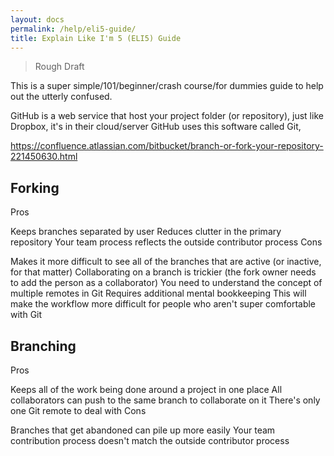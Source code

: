 ```yaml
---
layout: docs
permalink: /help/eli5-guide/
title: Explain Like I'm 5 (ELI5) Guide
---
```


> Rough Draft

This is a super simple/101/beginner/crash course/for dummies guide to help out the utterly confused.

GitHub is a web service that host your project folder (or repository), just like Dropbox, it's in their cloud/server
GitHub uses this software called Git,

<i class="octicon octicon-repo"></i>
<i class="octicon octicon-issue-closed"></i>
<i class="octicon octicon-desktop-download"></i>


<i class="octicon octicon-git-commit"></i>
<i class="octicon octicon-git-merge"></i>
<i class="octicon octicon-git-pull-request"></i>
<i class="octicon octicon-person"></i>
<i class="octicon octicon-organization"></i>
<i class="octicon octicon-logo-github"></i>
<i class="octicon octicon-jersey"></i>
<i class="octicon octicon-lock"></i>
<i class="octicon octicon-terminal"></i>

https://confluence.atlassian.com/bitbucket/branch-or-fork-your-repository-221450630.html

## <i class="octicon octicon-repo-forked"></i> Forking

Pros

Keeps branches separated by user
Reduces clutter in the primary repository
Your team process reflects the outside contributor process
Cons

Makes it more difficult to see all of the branches that are active (or inactive, for that matter)
Collaborating on a branch is trickier (the fork owner needs to add the person as a collaborator)
You need to understand the concept of multiple remotes in Git
Requires additional mental bookkeeping
This will make the workflow more difficult for people who aren't super comfortable with Git

## <i class="octicon octicon-git-branch"></i> Branching

Pros

Keeps all of the work being done around a project in one place
All collaborators can push to the same branch to collaborate on it
There's only one Git remote to deal with
Cons

Branches that get abandoned can pile up more easily
Your team contribution process doesn't match the outside contributor process
